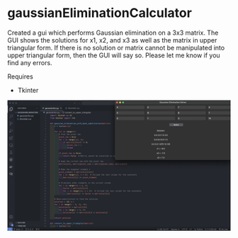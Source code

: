 # gaussianEliminationCalculator

Created a gui which performs Gaussian elimination on a 3x3 matrix. The GUI shows the solutions for x1, x2, and x3 as well as the matrix in upper triangular form. If there is no solution or matrix cannot be manipulated into upper triangular form, then the GUI will say so. Please let me know if you find any errors. 

Requires
- Tkinter

![alt text](images/GaussianDemo.png "Gaussian Elimination Program")